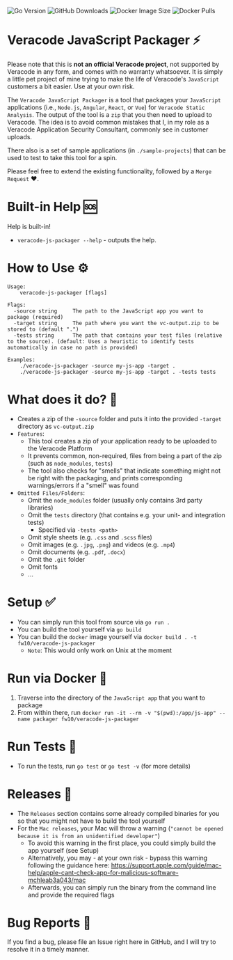 ![Go Version](https://img.shields.io/github/go-mod/go-version/fw10/veracode-javascript-packager)
![GitHub Downloads](https://img.shields.io/github/downloads/fw10/veracode-javascript-packager/total)
![Docker Image Size](https://img.shields.io/docker/image-size/fw10/veracode-js-packager/latest)
![Docker Pulls](https://img.shields.io/docker/pulls/fw10/veracode-js-packager)


# Veracode JavaScript Packager ⚡

Please note that this is **not an official Veracode project**, not supported by Veracode in any form, and comes with no warranty whatsoever. It is simply a little pet project of mine trying to make the life of Veracode's `JavaScript` customers a bit easier. Use at your own risk.

The `Veracode JavaScript Packager` is a tool that packages your `JavaScript` applications (i.e., `Node.js`, `Angular`, `React`, or `Vue`) for `Veracode Static Analysis`. The output of the tool is a `zip` that you then need to upload to Veracode. The idea is to avoid common mistakes that I, in my role as a Veracode Application Security Consultant, commonly see in customer uploads.

There also is a set of sample applications (in `./sample-projects`) that can be used to test to take this tool for a spin.

Please feel free to extend the existing functionality, followed by a `Merge Request` ❤️.

# Built-in Help 🆘

Help is built-in!

- `veracode-js-packager --help` - outputs the help.

# How to Use ⚙

```text
Usage:
    veracode-js-packager [flags]

Flags:
  -source string     The path to the JavaScript app you want to package (required)
  -target string     The path where you want the vc-output.zip to be stored to (default ".")
  -tests string      The path that contains your test files (relative to the source). (default: Uses a heuristic to identify tests automatically in case no path is provided)

Examples:
    ./veracode-js-packager -source my-js-app -target . 
    ./veracode-js-packager -source my-js-app -target . -tests tests
```

# What does it do? 🔎 

- Creates a zip of the `-source` folder and puts it into the provided `-target` directory as `vc-output.zip`
- `Features`: 
    - This tool creates a zip of your application ready to be uploaded to the Veracode Platform
    - It prevents common, non-required, files from being a part of the zip (such as `node_modules`, `tests`)
    - The tool also checks for "smells" that indicate something might not be right with the packaging, and prints corresponding warnings/errors if a "smell" was found
- `Omitted Files/Folders`:
    - Omit the `node_modules` folder (usually only contains 3rd party libraries)
    - Omit the `tests` directory (that contains e.g. your unit- and integration tests)
        - Specified via `-tests <path>`
    - Omit style sheets (e.g. `.css` and `.scss` files)
    - Omit images (e.g. `.jpg`, `.png`) and videos (e.g. `.mp4`)
    - Omit documents (e.g. `.pdf`, `.docx`)
    - Omit the `.git` folder
    - Omit fonts
    - ...

# Setup ✅

- You can simply run this tool from source via `go run .` 
- You can build the tool yourself via `go build`
- You can build the `docker` image yourself via `docker build . -t fw10/veracode-js-packager`
    - `Note`: This would only work on Unix at the moment

# Run via Docker 🐳

1. Traverse into the directory of the `JavaScript app` that you want to package
2. From within there, run `docker run -it --rm -v "$(pwd):/app/js-app" --name packager fw10/veracode-js-packager`

# Run Tests 🧪

- To run the tests, run `go test` or `go test -v` (for more details)

# Releases 🔑 

- The `Releases` section contains some already compiled binaries for you so that you might not have to build the tool yourself
- For the `Mac releases`, your Mac will throw a warning (`"cannot be opened because it is from an unidentified developer"`)
    - To avoid this warning in the first place, you could simply build the app yourself (see Setup)
    - Alternatively, you may - at your own risk - bypass this warning following the guidance here: https://support.apple.com/guide/mac-help/apple-cant-check-app-for-malicious-software-mchleab3a043/mac
    - Afterwards, you can simply run the binary from the command line and provide the required flags

# Bug Reports 🐞

If you find a bug, please file an Issue right here in GitHub, and I will try to resolve it in a timely manner.
